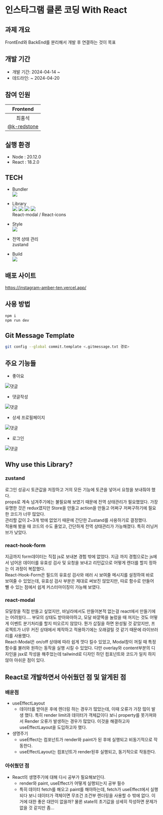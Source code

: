 # 인스타그램 클론 코딩 With React

## 과제 개요

FrontEnd와 BackEnd를 분리해서 개발 후 연결하는 것이 목표

## 개발 기간

- 개발 기간: 2024-04-14 ~
- 데드라인: ~ 2024-04-20

## 참여 인원

|                   Frontend                   |
| :------------------------------------------: |
|                    최홍석                    |
| [@k-redstone](https://github.com/k-redstone) |

## 실행 환경

- Node : 20.12.0
- React : 18.2.0

## TECH

- Bundler  
  <img src="https://img.shields.io/badge/vite-646CFF?style=for-the-badge&logo=vite&logoColor=white"/>

- Library  
   <img src="https://img.shields.io/badge/react-61DAFB?style=for-the-badge&logo=react&logoColor=black"/> <img src="https://img.shields.io/badge/reacthookform-EC5990?style=for-the-badge&logo=reacthookform&logoColor=white"/> <img src="https://img.shields.io/badge/reactrouter-CA4245?style=for-the-badge&logo=reactrouter&logoColor=black"/>
  <img src="https://img.shields.io/badge/axios-5A29E4?style=for-the-badge&logo=axios&logoColor=black"/>  
  React-modal / React-icons
- Style  
  <img src="https://img.shields.io/badge/tailwindcss-06B6D4?style=for-the-badge&logo=tailwindcss&logoColor=white"/>

- 전역 상태 관리  
  zustand
- Build  
  <img src="https://img.shields.io/badge/vercel-000000?style=for-the-badge&logo=vercel&logoColor=white"/>

## 배포 사이트

https://instagram-amber-ten.vercel.app/

## 사용 방법

```javascript
npm i
npm run dev
```

## Git Message Template

```bash
git config --global commit.template <.gitmessage.txt 경로>
```

## 주요 기능들

- 좋아요

![댓글](docs/images/like.png)

- 댓글작성

![댓글](docs/images/comment.gif)

- 상세 프로필페이지

![댓글](docs/images/profile.png)

- 로그인

![댓글](docs/images/login.png)

## Why use this Library?

### zustand

로그인 성공시 토큰값을 저장하고 거의 모든 기능에 토큰을 넣어서 요청을 보내줘야 했다.  
 props로 계속 넘겨주기에는 불필요해 보였기 때문에 전역 상태관리가 필요했었다. 가장 유명한 것은 redux였지만 Store을 만들고 action을 만들고 어쩌구 저쩌구하기에 필요한 코드가 너무 많았다.  
 관리할 값이 2~3개 밖에 없었기 때문에 간단한 Zustand를 사용하기로 결정했다.  
 적용해 봤을 때 코드의 수도 줄었고, 간단하게 전역 상태관리가 가능해졌다. 특히 러닝커브가 낮았다.

### react-hook-form

지금까지 form데이터는 직접 js로 보내본 경험 밖에 없었다. 지금 까지 경험으로는 js에서 넘어온 데이터를 유효성 검사 및 요청을 보내고 리턴값으로 어떻게 렌더를 할지 정하는 이 과정이 복잡했다.  
 React-Hook-Form은 필드의 유효성 검사와 에러 시 보여줄 메시지를 설정하여 바로 보여줄 수 있었는데, 유효성 검사 부분은 제대로 써보진 않았지만, 따로 함수로 만들어 뺄 수 있는 점에서 쉽게 커스터마이징이 가능해 보였다.

### react-modal

모달창을 직접 만들고 싶었지만, 바닐라에서도 만들어본적 없는걸 react에서 만들기에는 어려웠다....
부모의 상태도 받아와야하고, 모달 바깥쪽을 눌렀을 때 꺼지는 것도 어떻게 이벤트 분기처리를 할지 떠오르지 않았다. 뭔가 삽질을 하면 완성될 것 같았지만, 프로젝트가 너무 커진 상태에서 제작하고 적용하기에는 오래걸릴 것 같기 때문에 라이브러리를 사용했다.  
React-Modal은 on/off 상태에 따라 쉽게 껏다 킬수 있었고, Modal창이 꺼질 때 특정 함수를 불러와 원하는 동작을 실행 시킬 수 있었다. 다만 overlay와 content부분의 디자인을 jsx로 작성을 해주었는데 tailwind로 디자인 하던 컴포넌트와 코드가 일치 하지 않아 아쉬운 점이 있다.

## React로 개발하면서 아쉬웠던 점 및 알게된 점

### 배운점

- useEffectLayout
  - 데이터를 받아온 후에 렌더링 하는 경우가 많았는데, 이때 오류가 가장 많이 발생 했다. 특히 render limit과 데이터가 객체값이다 보니 property를 못가져와서 Render 오류가 발생하는 경우가 많았다. 이것을 해결하고자 useEffectLayout을 도입하고자 했다.
- 생명주기
  - useEffect는 컴포넌트가 render와 paint가 된 후에 실행되고 비동기적으로 작동한다.
  - useEffectLayout는 컴포넌트가 render된후 실행되고, 동기적으로 작동한다.

### 아쉬웠던 점

- React의 생명주기에 대해 다시 공부가 필요해보인다.
  - render와 paint, useEffect가 어떻게 실행되는지 공부 필수
  - 특히 데이터 fetch를 해오고 paint를 해야하는데, fetch가 useEffect에서 실행되다 보니 데이터가 객체이면 무조건 조건부 렌더링을 사용할 수 밖에 없다. 이거에 대한 좋은 대안이 없을까? 물론 state의 초기값을 상세히 작성하면 문제가 없을 것 같지만 좀...
